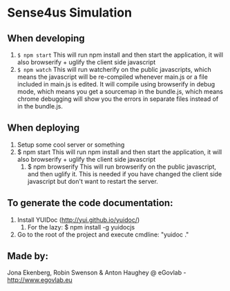 # Sense4us Simulation

## When developing
1. ```$ npm start```
This will run npm install and then start the application, it will also browserify + uglify the client side javascript
2. ```$ npm watch```
This will run watcherify on the public javascripts, which means the javascript will be re-compiled whenever main.js or a file included in main.js is edited. It will compile using browserify in debug mode, which means you get a sourcemap in the bundle.js, which means chrome debugging will show you the errors in separate files instead of in the bundle.js.

## When deploying
1. Setup some cool server or something
2. $ npm start
	This will run npm install and then start the application, it will also browserify + uglify the client side javascript
	1. $ npm browserify
		This will run browserify on the public javascript, and then uglify it. This is needed if you have changed the client side javascript but don't want to restart the server.

## To generate the code documentation:
1. Install YUIDoc (http://yui.github.io/yuidoc/)
	1. For the lazy: $ npm install -g yuidocjs
2. Go to the root of the project and execute cmdline: "yuidoc ."

## Made by:
Jona Ekenberg, Robin Swenson & Anton Haughey
@ eGovlab - http://www.egovlab.eu
